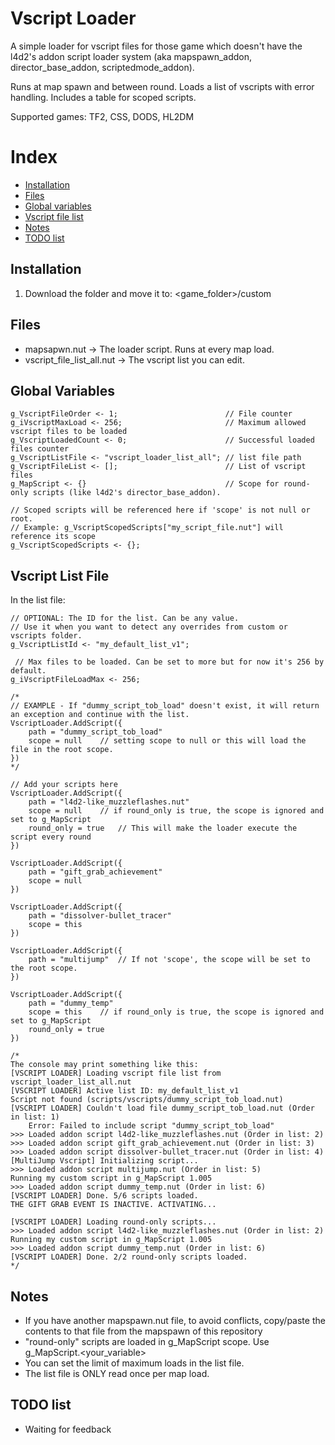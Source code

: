 # Vscript Loader
A simple loader for vscript files for those game which doesn't have the l4d2's addon script loader system (aka mapspawn_addon, director_base_addon, scriptedmode_addon).

Runs at map spawn and between round. Loads a list of vscripts with error handling. Includes a table for scoped scripts.

Supported games: TF2, CSS, DODS, HL2DM

# Index
- [Installation](#installation)
- [Files](#files)
- [Global variables](#global-variables)
- [Vscript file list](#vscript-list-file)
- [Notes](#notes)
- [TODO list](#todo-list)

## Installation
1. Download the folder and move it to: <game_folder>/custom

## Files
- mapsapwn.nut -> The loader script. Runs at every map load.
- vscript_file_list_all.nut -> The vscript list you can edit.

## Global Variables
```squirrel
g_VscriptFileOrder <- 1;                        // File counter
g_iVscriptMaxLoad <- 256;                       // Maximum allowed vscript files to be loaded
g_VscriptLoadedCount <- 0;                      // Successful loaded files counter
g_VscriptListFile <- "vscript_loader_list_all"; // list file path
g_VscriptFileList <- [];                        // List of vscript files
g_MapScript <- {}                               // Scope for round-only scripts (like l4d2's director_base_addon).

// Scoped scripts will be referenced here if 'scope' is not null or root.
// Example: g_VscriptScopedScripts["my_script_file.nut"] will reference its scope
g_VscriptScopedScripts <- {};
```

## Vscript List File
In the list file:
```squirrel
// OPTIONAL: The ID for the list. Can be any value. 
// Use it when you want to detect any overrides from custom or vscripts folder.
g_VscriptListId <- "my_default_list_v1";

 // Max files to be loaded. Can be set to more but for now it's 256 by default. 
g_iVscriptFileLoadMax <- 256; 

/*
// EXAMPLE - If "dummy_script_tob_load" doesn't exist, it will return an exception and continue with the list.
VscriptLoader.AddScript({
    path = "dummy_script_tob_load" 
    scope = null    // setting scope to null or this will load the file in the root scope.
})
*/

// Add your scripts here
VscriptLoader.AddScript({
    path = "l4d2-like_muzzleflashes.nut"
    scope = null    // if round_only is true, the scope is ignored and set to g_MapScript
    round_only = true	// This will make the loader execute the script every round
})

VscriptLoader.AddScript({
    path = "gift_grab_achievement"
    scope = null
})

VscriptLoader.AddScript({
    path = "dissolver-bullet_tracer"
    scope = this
})

VscriptLoader.AddScript({
    path = "multijump"	// If not 'scope', the scope will be set to the root scope.
})

VscriptLoader.AddScript({
    path = "dummy_temp"
    scope = this    // if round_only is true, the scope is ignored and set to g_MapScript
    round_only = true
})

/*
The console may print something like this:
[VSCRIPT LOADER] Loading vscript file list from vscript_loader_list_all.nut
[VSCRIPT LOADER] Active list ID: my_default_list_v1
Script not found (scripts/vscripts/dummy_script_tob_load.nut) 
[VSCRIPT LOADER] Couldn't load file dummy_script_tob_load.nut (Order in list: 1)
	Error: Failed to include script "dummy_script_tob_load"
>>> Loaded addon script l4d2-like_muzzleflashes.nut (Order in list: 2)
>>> Loaded addon script gift_grab_achievement.nut (Order in list: 3)
>>> Loaded addon script dissolver-bullet_tracer.nut (Order in list: 4)
[MultiJump Vscript] Initializing script...
>>> Loaded addon script multijump.nut (Order in list: 5)
Running my custom script in g_MapScript 1.005
>>> Loaded addon script dummy_temp.nut (Order in list: 6)
[VSCRIPT LOADER] Done. 5/6 scripts loaded.
THE GIFT GRAB EVENT IS INACTIVE. ACTIVATING...

[VSCRIPT LOADER] Loading round-only scripts...
>>> Loaded addon script l4d2-like_muzzleflashes.nut (Order in list: 2)
Running my custom script in g_MapScript 1.005
>>> Loaded addon script dummy_temp.nut (Order in list: 6)
[VSCRIPT LOADER] Done. 2/2 round-only scripts loaded.
*/
```

## Notes
- If you have another mapspawn.nut file, to avoid conflicts, copy/paste the contents to that file from the mapspawn of this repository
- "round-only" scripts are loaded in g_MapScript scope. Use g_MapScript.<your_variable>
- You can set the limit of maximum loads in the list file.
- The list file is ONLY read once per map load.

## TODO list
- Waiting for feedback
